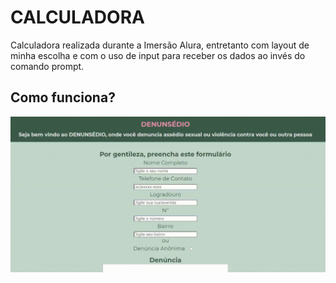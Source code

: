 # CALCULADORA
Calculadora realizada durante a Imersão Alura, entretanto com layout de minha escolha e com o uso de input para receber os dados ao invés do comando prompt.

## Como funciona?
![GIF Calculadora](https://raw.githubusercontent.com/tamaracosta/SAP006-cipher/da56d89cf3f5f9e076336285bb36d1d9bbdcf436/src/GIF/denunsedio-video.gif)